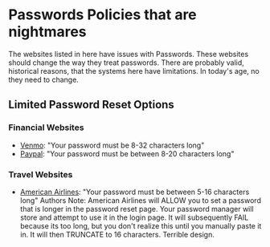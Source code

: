 # Passwords Policies that are nightmares

The websites listed in here have issues with Passwords. These websites should change the way they treat passwords. There are probably valid, historical reasons, that the systems here have limitations. In today's age, no they need to change.

## Limited Password Reset Options

### Financial Websites
- [Venmo](http://www.venmo.com): "Your password must be 8-32 characters long"
- [Paypal](http://www.paypal.com): "Your password must be between 8-20 characters long"

### Travel Websites
- [American Airlines](http://www.aa.com): "Your password must be between 5-16 characters long" Authors Note: American Airlines will ALLOW you to set a password that is longer in the password reset page. Your password manager will store and attempt to use it in the login page. It will subsequently FAIL because its too long, but you don't realize this until you manually paste it in. It will then TRUNCATE to 16 characters. Terrible design.
